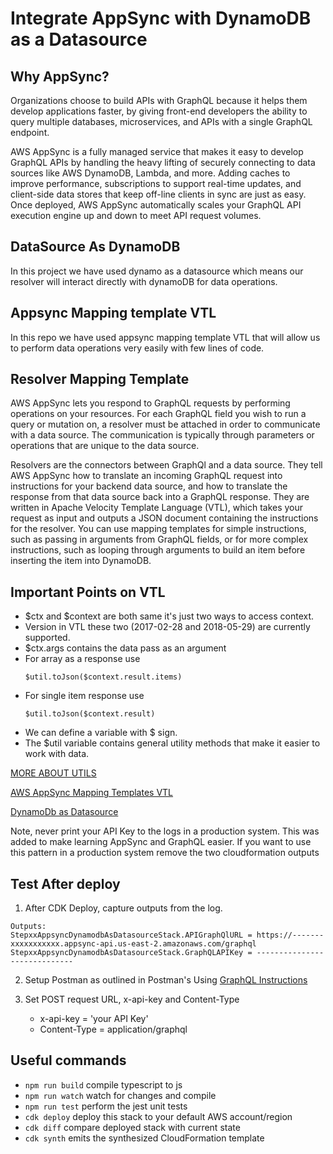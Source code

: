 # Integrate AppSync with DynamoDB as a Datasource

## Why AppSync?
Organizations choose to build APIs with GraphQL because it helps them develop applications faster, by giving front-end developers the ability to query multiple databases, microservices, and APIs with a single GraphQL endpoint.

AWS AppSync is a fully managed service that makes it easy to develop GraphQL APIs by handling the heavy lifting of securely connecting to data sources like AWS DynamoDB, Lambda, and more. Adding caches to improve performance, subscriptions to support real-time updates, and client-side data stores that keep off-line clients in sync are just as easy. Once deployed, AWS AppSync automatically scales your GraphQL API execution engine up and down to meet API request volumes.

## DataSource As DynamoDB
In this project we have used dynamo as a datasource which means our resolver will interact directly with dynamoDB for data operations.

## Appsync Mapping template VTL
In this repo we have used appsync mapping template VTL that will allow us to perform data operations very easily with few lines of code.

## Resolver Mapping Template
AWS AppSync lets you respond to GraphQL requests by performing operations on your resources. For each GraphQL field you wish to run a query or mutation on, a resolver must be attached in order to communicate with a data source. The communication is typically through parameters or operations that are unique to the data source.

Resolvers are the connectors between GraphQl and a data source. They tell AWS AppSync how to translate an incoming GraphQL request into instructions for your backend data source, and how to translate the response from that data source back into a GraphQL response. They are written in Apache Velocity Template Language (VTL), which takes your request as input and outputs a JSON document containing the instructions for the resolver. You can use mapping templates for simple instructions, such as passing in arguments from GraphQL fields, or for more complex instructions, such as looping through arguments to build an item before inserting the item into DynamoDB.

## Important Points on VTL
- $ctx and $context are both same it's just two ways to access context.
- Version in VTL these two (2017-02-28 and 2018-05-29) are currently supported.
- $ctx.args contains the data pass as an argument
- For array as a response use 
    ```
    $util.toJson($context.result.items)
    ```
- For single item response use 
    ```
    $util.toJson($context.result)
    ```
- We can define a variable with $ sign.
- The $util variable contains general utility methods that make it easier to work with data.

[MORE ABOUT UTILS](https://docs.aws.amazon.com/appsync/latest/devguide/resolver-util-reference.html)



[AWS AppSync Mapping Templates VTL](https://docs.aws.amazon.com/appsync/latest/devguide/resolver-mapping-template-reference-dynamodb.html#aws-appsync-resolver-mapping-template-reference-dynamodb-updateitem)

[DynamoDb as Datasource](https://docs.aws.amazon.com/cdk/api/latest/docs/@aws-cdk_aws-appsync.DynamoDbDataSource.html)

Note, never print your API Key to the logs in a production system. This was added to make learning AppSync and GraphQL easier. If you want to use this pattern in a production system remove the two cloudformation outputs

## Test After deploy
1. After CDK Deploy, capture outputs from the log.
```
Outputs:
StepxxAppsyncDynamodbAsDatasourceStack.APIGraphQlURL = https://-------xxxxxxxxxxx.appsync-api.us-east-2.amazonaws.com/graphql
StepxxAppsyncDynamodbAsDatasourceStack.GraphQLAPIKey = -----------------------------
```

2. Setup Postman as outlined in Postman's Using [GraphQL Instructions](https://learning.postman.com/docs/sending-requests/supported-api-frameworks/graphql/)

3. Set POST request URL, x-api-key and Content-Type
    - x-api-key = 'your API Key'
    - Content-Type = application/graphql


## Useful commands

 * `npm run build`   compile typescript to js
 * `npm run watch`   watch for changes and compile
 * `npm run test`    perform the jest unit tests
 * `cdk deploy`      deploy this stack to your default AWS account/region
 * `cdk diff`        compare deployed stack with current state
 * `cdk synth`       emits the synthesized CloudFormation template

